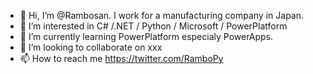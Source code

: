 - 👋 Hi, I’m @Rambosan. I work for a manufacturing company in Japan.
- 👀 I’m interested in C# /.NET / Python / Microsoft / PowerPlatform
- 🌱 I’m currently learning PowerPlatform especialy PowerApps.
- 💞️ I’m looking to collaborate on xxx
- 📫 How to reach me https://twitter.com/RamboPy

<!---
Rambosan/Rambosan is a ✨ special ✨ repository because its `README.md` (this file) appears on your GitHub profile.
You can click the Preview link to take a look at your changes.
--->
